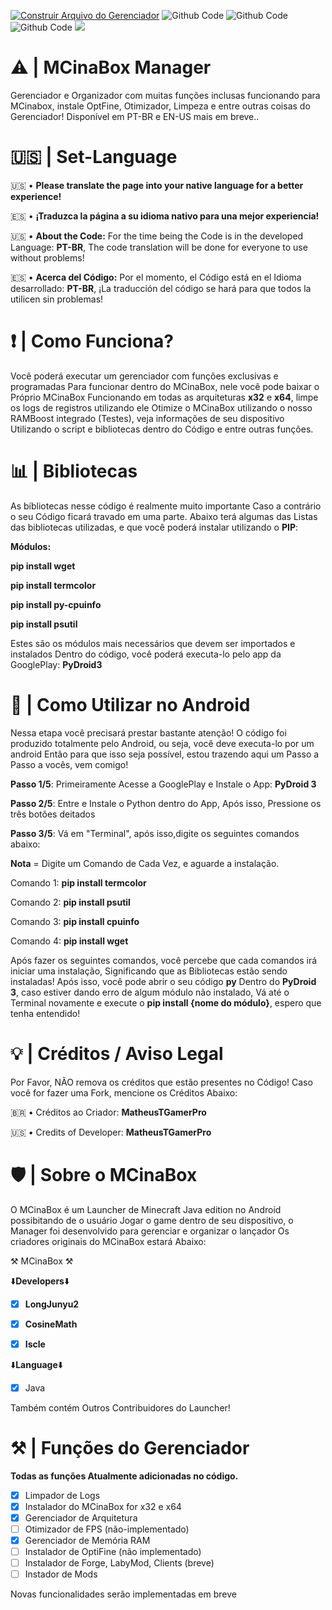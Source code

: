 [![Construir Arquivo do Gerenciador](https://github.com/MatheusTGamerPro/MCinaBox_Manager/actions/workflows/%5BManager_MCinaBox_Run%5D.yml/badge.svg)](https://github.com/MatheusTGamerPro/MCinaBox_Manager/actions/workflows/%5BManager_MCinaBox_Run%5D.yml)
![Github Code](https://img.shields.io/static/v1?label=Compatibilidade&message=Android&color=blue)
![Github Code](https://img.shields.io/static/v1?label=Python&message=100%&color=orange)
![Github Code](https://img.shields.io/static/v1?label=Versão-Atual&message=1.0&color=magenta)
<a href="https://discord.gg/NTAAMC6TYu" target="_blank"><img src="https://img.shields.io/badge/Discord-7289DA?style=for-the-badge&logo=discord&logoColor=white" target="_blank"></a>

# ⚠️ | MCinaBox Manager
Gerenciador e Organizador com muitas funções inclusas funcionando para MCinabox, instale OptFine, Otimizador, Limpeza e entre outras coisas do Gerenciador! Disponível em PT-BR e EN-US mais em breve..

# 🇺🇸 | Set-Language
🇺🇸 • **Please translate the page into your native language for a better experience!**

🇪🇸 • **¡Traduzca la página a su idioma nativo para una mejor experiencia!**

🇺🇸 • **About the Code:** For the time being the Code is in the developed Language: **PT-BR**,
 The code translation will be done for everyone to use without problems!

🇪🇸 • **Acerca del Código:** Por el momento, el Código está en el Idioma desarrollado: **PT-BR**,
  ¡La traducción del código se hará para que todos la utilicen sin problemas!

# ❗ | Como Funciona?
Você poderá executar um gerenciador com funções exclusivas e programadas
Para funcionar dentro do MCinaBox, nele você pode baixar o Próprio MCinaBox
Funcionando em todas as arquiteturas **x32** e **x64**, limpe os logs de registros utilizando ele
Otimize o MCinaBox utilizando o nosso RAMBoost integrado (Testes), veja informações de seu dispositivo
Utilizando o script e bibliotecas dentro do Código e entre outras funções.

# 📊 | Bibliotecas
As bíbliotecas nesse código é realmente muito importante
Caso a contrário o seu Código ficará travado em uma parte. Abaixo terá algumas das
Listas das bibliotecas utilizadas, e que você poderá instalar utilizando o **PIP**:

**Módulos:**

**pip install wget**

**pip install termcolor**

**pip install py-cpuinfo**

**pip install psutil**

Estes são os módulos mais necessários que devem ser importados e instalados
Dentro do código, você poderá executa-lo pelo app da GooglePlay: **PyDroid3**

# 📱 | Como Utilizar no Android
Nessa etapa você precisará prestar bastante atenção!
O código foi produzido totalmente pelo Android, ou seja, você deve executa-lo por um android
Então para que isso seja possível, estou trazendo aqui um Passo a Passo a vocês, vem comigo!

**Passo 1/5**: Primeiramente Acesse a GooglePlay e Instale o App: **PyDroid 3**

**Passo 2/5**: Entre e Instale o Python dentro do App, Após isso, Pressione os três botões deitados

**Passo 3/5**: Vá em "Terminal", após isso,digite os seguintes comandos abaixo:

**Nota** = Digite um Comando de Cada Vez, e aguarde a instalação.

Comando 1: **pip install termcolor**

Comando 2: **pip install psutil**

Comando 3: **pip install cpuinfo**

Comando 4: **pip install wget**

Após fazer os seguintes comandos, você percebe que cada comandos irá iniciar uma instalação,
Significando que as Bibliotecas estão sendo instaladas! Após isso, você pode abrir o seu código **py**
Dentro do **PyDroid 3**, caso estiver dando erro de algum módulo não instalado,
Vá até o Terminal novamente e execute o **pip install {nome do módulo}**, espero que tenha entendido!

# 💡 | Créditos / Aviso Legal
Por Favor, NÃO remova os créditos que estão presentes no Código!
Caso você for fazer uma Fork, mencione os Créditos Abaixo:

🇧🇷 • Créditos ao Criador: **MatheusTGamerPro**

🇺🇸 • Credits of Developer: **MatheusTGamerPro**

# 🛡️ | Sobre o MCinaBox
O MCinaBox é um Launcher de Minecraft Java edition no Android possibitando de o usuário
Jogar o game dentro de seu dispositivo, o Manager foi desenvolvido para gerenciar e organizar o lançador
Os criadores originais do MCinaBox estará Abaixo:

⚒️ MCinaBox ⚒️

⬇️**Developers**⬇️
- [x] **LongJunyu2**

- [x] **CosineMath**

- [x] **Iscle**

⬇️**Language**⬇️
- [x] Java

Também contém Outros Contribuidores do Launcher!

# ⚒️ | Funções do Gerenciador
**Todas as funções Atualmente adicionadas no código.**
- [x] Limpador de Logs
- [x] Instalador do MCinaBox for x32 e x64
- [x] Gerenciador de Arquitetura
- [ ] Otimizador de FPS (não-implementado)
- [x] Gerenciador de Memória RAM
- [ ] Instalador de OptiFine (não implementado)
- [ ] Instalador de Forge, LabyMod, Clients (breve)
- [ ] Instador de Mods

Novas funcionalidades serão implementadas em breve
